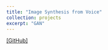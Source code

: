 ```yaml
---
title: "Image Synthesis from Voice"
collection: projects
excerpt: "GAN"
---
```


[[GitHub]](https://github.com/parasnaren/Image-Synthesis-from-Voice)

